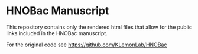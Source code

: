 # HNOBac Manuscript

This repository contains only the rendered html files that allow for the public links included in the HNOBac manuscript.

For the original code see https://github.com/KLemonLab/HNOBac
